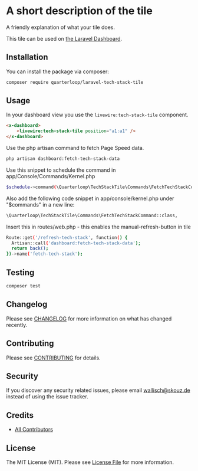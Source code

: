 
# A short description of the tile

A friendly explanation of what your tile does.

This tile can be used on [the Laravel Dashboard](https://docs.spatie.be/laravel-dashboard).

## Installation

You can install the package via composer:

```bash
composer require quarterloop/laravel-tech-stack-tile
```

## Usage

In your dashboard view you use the `livewire:tech-stack-tile` component.

```html
<x-dashboard>
    <livewire:tech-stack-tile position="a1:a1" />
</x-dashboard>
```


Use the php artisan command to fetch Page Speed data.

``` bash
php artisan dashboard:fetch-tech-stack-data
```

Use this snippet to schedule the command in app/Console/Commands/Kernel.php
``` bash
$schedule->command(\Quarterloop\TechStackTile\Commands\FetchTechStackCommand::class)->daily();
```

Also add the following code snippet in app/console/kernel.php under "$commands" in a new line:
``` bash
\Quarterloop\TechStackTile\Commands\FetchTechStackCommand::class,
```


Insert this in routes/web.php - this enables the manual-refresh-button in tile
``` bash
Route::get('/refresh-tech-stack', function() {
  Artisan::call('dashboard:fetch-tech-stack-data');
  return back();
})->name('fetch-tech-stack');
```

## Testing

``` bash
composer test
```

## Changelog

Please see [CHANGELOG](CHANGELOG.md) for more information on what has changed recently.

## Contributing

Please see [CONTRIBUTING](https://github.com/spatie/.github/blob/main/CONTRIBUTING.md) for details.

## Security

If you discover any security related issues, please email wallisch@skouz.de instead of using the issue tracker.

## Credits

- [All Contributors](../../contributors)

## License

The MIT License (MIT). Please see [License File](LICENSE.md) for more information.

